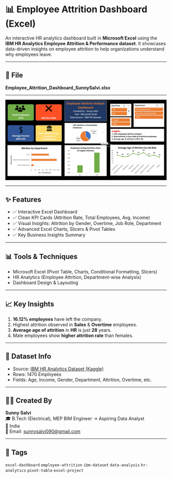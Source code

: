 # 📊 Employee Attrition Dashboard (Excel)

An interactive HR analytics dashboard built in **Microsoft Excel** using the **IBM HR Analytics Employee Attrition & Performance dataset**. It showcases data-driven insights on employee attrition to help organizations understand why employees leave.

---

## 📁 File
**Employee_Attrition_Dashboard_SunnySalvi.xlsx**

---

![Dashboard Preview](Dashboard_Screenshot.jpg)

---

## ✨ Features
- ✅ Interactive Excel Dashboard
- ✅ Clean KPI Cards (Attrition Rate, Total Employees, Avg. Income)
- ✅ Visual Insights: Attrition by Gender, Overtime, Job Role, Department
- ✅ Advanced Excel Charts, Slicers & Pivot Tables
- ✅ Key Business Insights Summary

---

## 📊 Tools & Techniques
- Microsoft Excel (Pivot Table, Charts, Conditional Formatting, Slicers)
- HR Analytics (Employee Attrition, Department-wise Analysis)
- Dashboard Design & Layouting

---

## 📈 Key Insights
1. **16.12% employees** have left the company.
2. Highest attrition observed in **Sales** & **Overtime** employees.
3. **Average age of attrition** in **HR** is just **28** years.
4. Male employees show **higher attrition rate** than females.

---

## 🧠 Dataset Info
- Source: [IBM HR Analytics Dataset (Kaggle)](https://www.kaggle.com/datasets/pavansubhasht/ibm-hr-analytics-attrition-dataset)
- Rows: 1470 Employees  
- Fields: Age, Income, Gender, Department, Attrition, Overtime, etc.

---

## 🧑‍💻 Created By
**Sunny Salvi**  
🎓 B.Tech (Electrical), MEP BIM Engineer → Aspiring Data Analyst  
📍 India   
📧 Email: sunnysalvi090@gmail.com  

---

## 📌 Tags
`excel-dashboard` `employee-attrition` `ibm-dataset` `data-analysis` `hr-analytics` `pivot-table` `excel-project`

